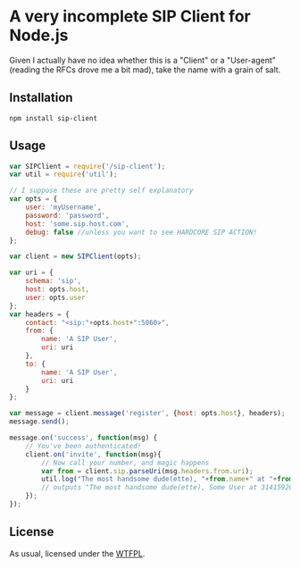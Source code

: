 # A very incomplete SIP Client for Node.js

Given I actually have no idea whether this is a "Client" or a "User-agent" (reading the RFCs drove me a bit mad), take the name with a grain of salt.

## Installation

    npm install sip-client

## Usage

```javascript
var SIPClient = require('/sip-client');
var util = require('util');

// I suppose these are pretty self explanatory
var opts = {
	user: 'myUsername',
	password: 'password',
	host: 'some.sip.host.com',
	debug: false //unless you want to see HARDCORE SIP ACTION!
};

var client = new SIPClient(opts);

var uri = {
	schema: 'sip',
	host: opts.host,
	user: opts.user
};
var headers = {
	contact: "<sip:"+opts.host+":5060>",
	from: {
		name: 'A SIP User',
		uri: uri
	},
	to: {
		name: 'A SIP User',
		uri: uri
	}
};

var message = client.message('register', {host: opts.host}, headers);
message.send();

message.on('success', function(msg) {
	// You've been authenticated!
	client.on('invite', function(msg){
		// Now call your number, and magic happens
		var from = client.sip.parseUri(msg.headers.from.uri);
		util.log("The most handsome dude(ette), "+from.name+" at "+from.user);
		// outputs "The most handsome dude(ette), Some User at 31415926535"
	});
});

```

## License

As usual, licensed under the [WTFPL](http://www.wtfpl.net).